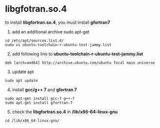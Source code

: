 # **libgfotran.so.4**

to install **libgfortran.so.4**, you must install **gfortran7**

1. add an additional archive sudo apt-get
```
cd /etc/apt/sources.list.d/
sudo vi ubuntu-toolchain-r-ubuntu-test-jammy.list
```
2. add following line to  **ubuntu-toolchain-r-ubuntu-test-jammy.list**
```
deb [arch=amd64] http://archive.ubuntu.com/ubuntu focal main universe
```
3. update apt
```
sudo apt update
```
4. install **gcc/g++ 7** and **gfortran 7**
```
sudo apt-get install gcc-7 g++-7
sudo apt-get install gfortran-7
```
5. check the **libgfortran.so.4** in **/lib/x86-64-linux-gnu**
```
cd /lib/x86_64-linux-gnu/
```